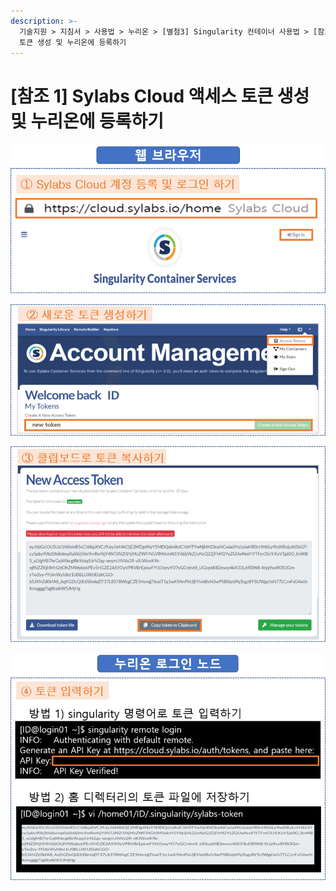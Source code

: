 ```yaml
---
description: >-
  기술지원 > 지침서 > 사용법 > 누리온 > [별첨3] Singularity 컨테이너 사용법 > [참조 1] Sylabs Cloud 액세스
  토큰 생성 및 누리온에 등록하기
---
```


# \[참조 1] Sylabs Cloud 액세스 토큰 생성 및 누리온에 등록하기

![](<../../../../.gitbook/assets/Sylabs Cloud 계정 등록 및 로그인 하기.png>)

![](<../../../../.gitbook/assets/새로운 토큰 생성하기.png>)

![](<../../../../.gitbook/assets/클립보드로 토큰 복사하기.png>)

![](<../../../../.gitbook/assets/토큰 입력하기.png>)
